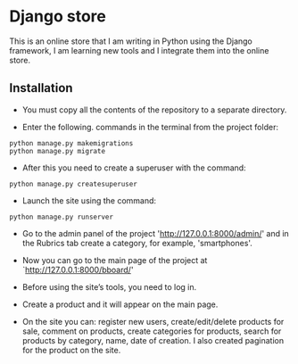 # Django store
This is an online store that I am writing in Python using the Django framework, I am learning new tools and
I integrate them into the online store.

## Installation

* You must copy all the contents of the repository to a separate directory.

* Enter the following. commands in the terminal from the project folder:

```
python manage.py makemigrations
python manage.py migrate
```

* After this you need to create a superuser with the command:

```
python manage.py createsuperuser
```

* Launch the site using the command:

```
python manage.py runserver
```

* Go to the admin panel of the project 'http://127.0.0.1:8000/admin/' and in the Rubrics 
tab create a category, for example, 'smartphones'.

* Now you can go to the main page of the project at `http://127.0.0.1:8000/bboard/'
* Before using the site’s tools, you need to log in.
* Create a product and it will appear on the main page.
* On the site you can: register new users, create/edit/delete products for sale,
  comment on products, create categories for products, search for products by category, 
  name, date of creation. I also created pagination for the product on the site. 
  

